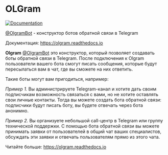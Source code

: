 # OLGram

[![Documentation](https://readthedocs.org/projects/olgram/badge/?version=latest)](https://olgram.readthedocs.io)

[@OlgramBot](https://t.me/olgrambot) - конструктор ботов обратной связи в Telegram

Документация: https://olgram.readthedocs.io


**Olgram** [@OlgramBot](https://t.me/olgrambot) это конструктор, который позволяет создавать боты обратной связи
в Telegram. После подключения к Olgram пользователи вашего бота смогут писать сообщения, которые будут
пересылаться вам в чат, где вы сможете на них ответить.  

Такие боты могут вам пригодиться, например:

   *Пример 1.* Вы администрируете Telegram-канал и хотите дать своим подписчикам возможность связаться с вами,
   но не хотите оставлять свои личные контакты. Тогда вы можете создать бота обратной связи: подписчики будут писать
   боту, вы будете отвечать через бота анонимно.

   *Пример 2.* Вы организуете небольшой call-центр в Telegram или группу технической поддержки. С помощью бота обратной
   связи вы можете принимать заявки от пользователей в общий чат ваших специалистов, обсуждать эти заявки и отвечать
   пользователям прямо из этого чата.

Читайте больше: https://olgram.readthedocs.io
